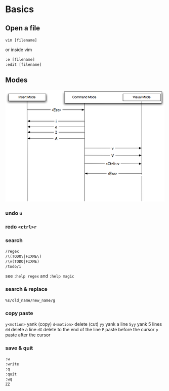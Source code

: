 Basics
=====

Open a file
-
    vim [filename]

or inside vim

    :e [filename]
    :edit [filename]

Modes
-

[![](modes.png)](http://blog.interlinked.org/tutorials/vim_tutorial.html)

### undo `u`

### redo `<ctrl>r`

### search
    /regex
    /\(TODO\|FIXME\)
    /\v(TODO|FIXME)
    /todo/i

see `:help regex` and `:help magic`

### search & replace
    %s/old_name/new_name/g

### copy paste
`y<motion>` yank (copy)
`d<motion>` delete (cut)
`yy` yank a line
`5yy` yank 5 lines
`dd` delete a line
`dG` delete to the end of the line
`P` paste before the cursor
`p` paste after the cursor

### save & quit
    :w
    :write
    :q
    :quit
    :wq
    ZZ

